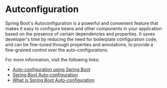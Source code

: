 # Autconfiguration

Spring Boot's Autoconfiguration is a powerful and convenient feature that makes it easy to configure beans and other components in your application based on the presence of certain dependencies and properties. It saves developer's time by reducing the need for boilerplate configuration code, and can be fine-tuned through properties and annotations, to provide a fine-grained control over the auto-configurations.

For more information, visit the following links:

- [Auto-configuration using Spring Boot](https://docs.spring.io/spring-boot/docs/2.0.x/reference/html/using-boot-auto-configuration.html)
- [Spring Boot Auto-configuration](https://www.javatpoint.com/spring-boot-auto-configuration)
- [What is Spring Boot Auto-configuration](https://www.geeksforgeeks.org/spring-boot-auto-configuration/)
